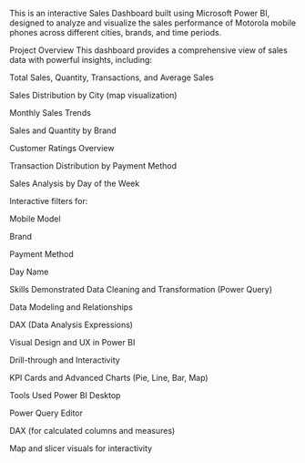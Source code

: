 This is an interactive Sales Dashboard built using Microsoft Power BI, designed to analyze and visualize the sales performance of Motorola mobile phones across different cities, brands, and time periods.

 Project Overview
This dashboard provides a comprehensive view of sales data with powerful insights, including:

Total Sales, Quantity, Transactions, and Average Sales

Sales Distribution by City (map visualization)

Monthly Sales Trends

Sales and Quantity by Brand

Customer Ratings Overview

Transaction Distribution by Payment Method

Sales Analysis by Day of the Week

Interactive filters for:

Mobile Model

Brand

Payment Method

Day Name

 Skills Demonstrated
Data Cleaning and Transformation (Power Query)

Data Modeling and Relationships

DAX (Data Analysis Expressions)

Visual Design and UX in Power BI

Drill-through and Interactivity

KPI Cards and Advanced Charts (Pie, Line, Bar, Map)

 Tools Used
Power BI Desktop

Power Query Editor

DAX (for calculated columns and measures)

Map and slicer visuals for interactivity
